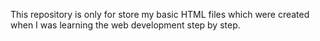 This repository is only for store my basic HTML files which were created when I was learning the web development step by step.
